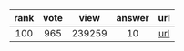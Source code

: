 
| rank | vote | view | answer | url |
|:-:|:-:|:-:|:-:|:-:|
|100|965|239259|10| [url](http://stackoverflow.com/questions/5466451/how-can-i-print-literal-curly-brace-characters-in-python-string-and-also-use-fo) |
